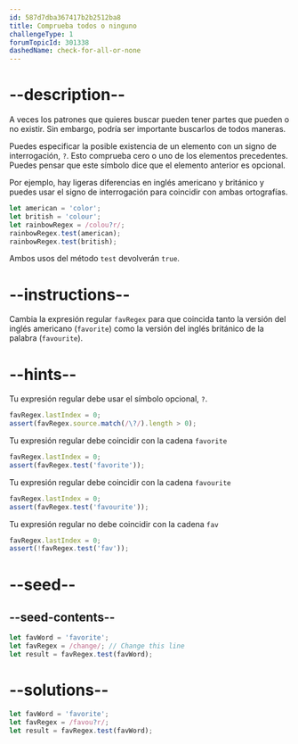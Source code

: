 ```yaml
---
id: 587d7dba367417b2b2512ba8
title: Comprueba todos o ninguno
challengeType: 1
forumTopicId: 301338
dashedName: check-for-all-or-none
---
```


# --description--

A veces los patrones que quieres buscar pueden tener partes que pueden o no existir. Sin embargo, podría ser importante buscarlos de todos maneras.

Puedes especificar la posible existencia de un elemento con un signo de interrogación, `?`. Esto comprueba cero o uno de los elementos precedentes. Puedes pensar que este símbolo dice que el elemento anterior es opcional.

Por ejemplo, hay ligeras diferencias en inglés americano y británico y puedes usar el signo de interrogación para coincidir con ambas ortografías.

```js
let american = 'color';
let british = 'colour';
let rainbowRegex = /colou?r/;
rainbowRegex.test(american);
rainbowRegex.test(british);
```

Ambos usos del método `test` devolverán `true`.

# --instructions--

Cambia la expresión regular `favRegex` para que coincida tanto la versión del inglés americano (`favorite`) como la versión del inglés británico de la palabra (`favourite`).

# --hints--

Tu expresión regular debe usar el símbolo opcional, `?`.

```js
favRegex.lastIndex = 0;
assert(favRegex.source.match(/\?/).length > 0);
```

Tu expresión regular debe coincidir con la cadena `favorite`

```js
favRegex.lastIndex = 0;
assert(favRegex.test('favorite'));
```

Tu expresión regular debe coincidir con la cadena `favourite`

```js
favRegex.lastIndex = 0;
assert(favRegex.test('favourite'));
```

Tu expresión regular no debe coincidir con la cadena `fav`

```js
favRegex.lastIndex = 0;
assert(!favRegex.test('fav'));
```

# --seed--

## --seed-contents--

```js
let favWord = 'favorite';
let favRegex = /change/; // Change this line
let result = favRegex.test(favWord);
```

# --solutions--

```js
let favWord = 'favorite';
let favRegex = /favou?r/;
let result = favRegex.test(favWord);
```
